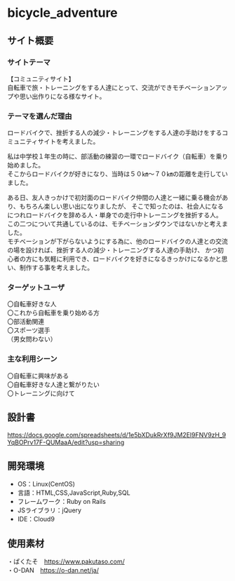 # bicycle_adventure


## サイト概要


### サイトテーマ
【コミュニティサイト】</br>
自転車で旅・トレーニングをする人達にとって、交流ができモチベーションアップや思い出作りになる様なサイト。

### テーマを選んだ理由
ロードバイクで、挫折する人の減少・トレーニングをする人達の手助けをするコミュニティサイトを考えました。</br>

私は中学校１年生の時に、部活動の練習の一環でロードバイク（自転車）を乗り始めました。</br>
そこからロードバイクが好きになり、当時は５０㎞～７０㎞の距離を走行していました。</br>

ある日、友人きっかけで初対面のロードバイク仲間の人達と一緒に乗る機会があり、もちろん楽しい思い出になりましたが、
そこで知ったのは、社会人になるにつれロードバイクを辞める人・単身での走行中トレーニングを挫折する人。</br>
この二つについて共通しているのは、モチベーションダウンではないかと考えました。</br>
モチベーションが下がらないようにする為に、他のロードバイクの人達との交流の場を設ければ、挫折する人の減少・トレーニングする人達の手助け、
かつ初心者の方にも気軽に利用でき、ロードバイクを好きになるきっかけになるかと思い、制作する事を考えました。

### ターゲットユーザ
〇自転車好きな人</br>
〇これから自転車を乗り始める方</br>
〇部活動関連</br>
〇スポーツ選手</br>
（男女問わない）

### 主な利用シーン
〇自転車に興味がある</br>
〇自転車好きな人達と繋がりたい</br>
〇トレーニングに向けて

## 設計書
https://docs.google.com/spreadsheets/d/1e5bXDukRrXf9JM2El9FNV9zH_9YqBOPrv17F-QUMaaA/edit?usp=sharing

## 開発環境
- OS：Linux(CentOS)
- 言語：HTML,CSS,JavaScript,Ruby,SQL
- フレームワーク：Ruby on Rails
- JSライブラリ：jQuery
- IDE：Cloud9

## 使用素材
・ぱくたそ　https://www.pakutaso.com/</br>
・O-DAN　https://o-dan.net/ja/

<!--
外部サービスの画像素材・音声素材を使用した場合は、必ずサービス名とURLを明記してください。
使用しない場合は、使用素材の項目をREADMEから削除してください。
-->